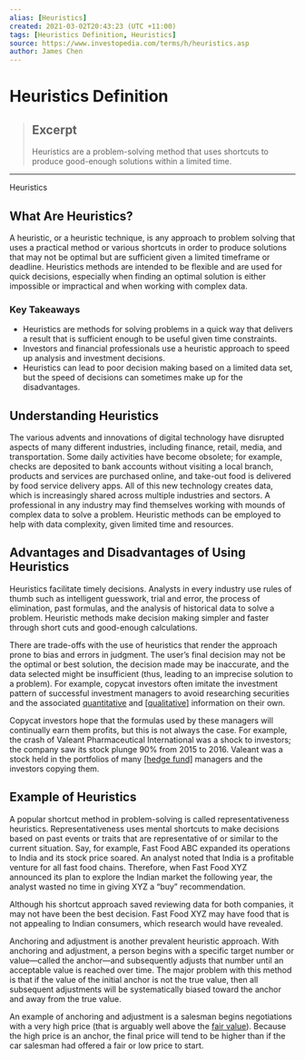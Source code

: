 ```yaml
---
alias: [Heuristics]
created: 2021-03-02T20:43:23 (UTC +11:00)
tags: [Heuristics Definition, Heuristics]
source: https://www.investopedia.com/terms/h/heuristics.asp
author: James Chen
---
```


# Heuristics Definition

> ## Excerpt
> Heuristics are a problem-solving method that uses shortcuts to produce good-enough solutions within a limited time.

---

Heuristics
## What Are Heuristics?

A heuristic, or a heuristic technique, is any approach to problem solving that uses a practical method or various shortcuts in order to produce solutions that may not be optimal but are sufficient given a limited timeframe or deadline. Heuristics methods are intended to be flexible and are used for quick decisions, especially when finding an optimal solution is either impossible or impractical and when working with complex data.

### Key Takeaways

-   Heuristics are methods for solving problems in a quick way that delivers a result that is sufficient enough to be useful given time constraints.
-   Investors and financial professionals use a heuristic approach to speed up analysis and investment decisions.
-   Heuristics can lead to poor decision making based on a limited data set, but the speed of decisions can sometimes make up for the disadvantages.

## Understanding Heuristics

The various advents and innovations of digital technology have disrupted aspects of many different industries, including finance, retail, media, and transportation. Some daily activities have become obsolete; for example, checks are deposited to bank accounts without visiting a local branch, products and services are purchased online, and take-out food is delivered by food service delivery apps. All of this new technology creates data, which is increasingly shared across multiple industries and sectors. A professional in any industry may find themselves working with mounds of complex data to solve a problem. Heuristic methods can be employed to help with data complexity, given limited time and resources.

## Advantages and Disadvantages of Using Heuristics

Heuristics facilitate timely decisions. Analysts in every industry use rules of thumb such as intelligent guesswork, trial and error, the process of elimination, past formulas, and the analysis of historical data to solve a problem. Heuristic methods make decision making simpler and faster through short cuts and good-enough calculations.

There are trade-offs with the use of heuristics that render the approach prone to bias and errors in judgment. The user’s final decision may not be the optimal or best solution, the decision made may be inaccurate, and the data selected might be insufficient (thus, leading to an imprecise solution to a problem). For example, copycat investors often imitate the investment pattern of successful investment managers to avoid researching securities and the associated [quantitative](https://www.investopedia.com/terms/q/quantitativeanalysis.asp) and [[qualitative]](https://www.investopedia.com/terms/q/qualitativeanalysis.asp) information on their own.

Copycat investors hope that the formulas used by these managers will continually earn them profits, but this is not always the case. For example, the crash of Valeant Pharmaceutical International was a shock to investors; the company saw its stock plunge 90% from 2015 to 2016. Valeant was a stock held in the portfolios of many [[hedge fund]](https://www.investopedia.com/terms/h/hedgefund.asp) managers and the investors copying them.

## Example of Heuristics

A popular shortcut method in problem-solving is called representativeness heuristics. Representativeness uses mental shortcuts to make decisions based on past events or traits that are representative of or similar to the current situation. Say, for example, Fast Food ABC expanded its operations to India and its stock price soared. An analyst noted that India is a profitable venture for all fast food chains. Therefore, when Fast Food XYZ announced its plan to explore the Indian market the following year, the analyst wasted no time in giving XYZ a “buy” recommendation.

Although his shortcut approach saved reviewing data for both companies, it may not have been the best decision. Fast Food XYZ may have food that is not appealing to Indian consumers, which research would have revealed. 

Anchoring and adjustment is another prevalent heuristic approach. With anchoring and adjustment, a person begins with a specific target number or value—called the anchor—and subsequently adjusts that number until an acceptable value is reached over time. The major problem with this method is that if the value of the initial anchor is not the true value, then all subsequent adjustments will be systematically biased toward the anchor and away from the true value.

An example of anchoring and adjustment is a salesman begins negotiations with a very high price (that is arguably well above the [fair value](https://www.investopedia.com/terms/f/fairvalue.asp)). Because the high price is an anchor, the final price will tend to be higher than if the car salesman had offered a fair or low price to start.

